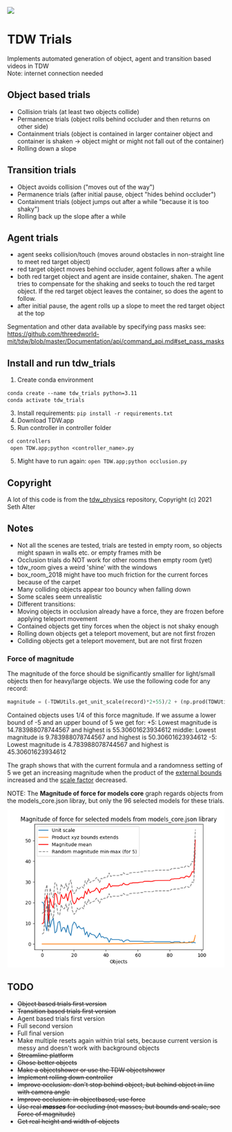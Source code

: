 
![](https://img.shields.io/badge/build-dev-blue)
# TDW Trials
Implements automated generation of object, agent and transition based videos in TDW  
Note: internet connection needed

## Object based trials
- Collision trials (at least two objects collide)
- Permanence trials (object rolls behind occluder and then returns on other side)
- Containment trials (object is contained in larger container object and container is shaken -> object might or might not fall out of the container)
- Rolling down a slope

## Transition trials
- Object avoids collision ("moves out of the way")
- Permanence trials (after initial pause, object "hides behind occluder")
- Containment trials (object jumps out after a while "because it is too shaky")
- Rolling back up the slope after a while

## Agent trials
- agent seeks collision/touch (moves around obstacles in non-straight line to meet red target object)
- red target object moves behind occluder, agent follows after a while
- both red target object and agent are inside container, shaken. The agent tries to compensate for the shaking and seeks to touch the red target object. If the red target object leaves the container, so does the agent to follow.
- after initial pause, the agent rolls up a slope to meet the red target object at the top

Segmentation and other data available by specifying pass masks see: https://github.com/threedworld-mit/tdw/blob/master/Documentation/api/command_api.md#set_pass_masks

## Install and run tdw_trials
1. Create conda environment
```
conda create --name tdw_trials python=3.11
conda activate tdw_trials
```
3. Install requirements:
```pip install -r requirements.txt```
4. Download TDW.app
5. Run controller in controller folder
```
cd controllers
 open TDW.app;python <controller_name>.py
```
5. Might have to run again:
 ```open TDW.app;python occlusion.py```
## Copyright
A lot of this code is from the [tdw_physics](https://github.com/alters-mit/tdw_physics) repository, Copyright (c) 2021 Seth Alter

## Notes
- Not all the scenes are tested, trials are tested in empty room, so objects might spawn in walls etc. or empty frames mith be
 - Occlusion trials do NOT work for other rooms then empty room (yet)
  - tdw_room gives a weird 'shine' with the windows
  - box_room_2018 might have too much friction for the current forces because of the carpet
- Many colliding objects appear too bouncy when falling down
- Some scales seem unrealistic
- Different transitions:
 - Moving objects in occlusion already have a force, they are frozen before applying teleport movement
 - Contained objects get tiny forces when the object is not shaky enough
 - Rolling down objects get a teleport movement, but are not first frozen
 - Collding objects get a teleport movement, but are not first frozen

### Force of magnitude
The magnitude of the force should be significantly smalller for light/small objects then for heavy/large objects. 
We use the following code for any record:
```python
magnitude = (-TDWUtils.get_unit_scale(record)*2+55)/2 + (np.prod(TDWUtils.get_bounds_extents(record.bounds))*10+15)/2 - 5 + random.uniform(-randomness, randomness)
```
Contained objects uses 1/4 of this force magnitude.
If we assume a lower bound of -5 and an upper bound of 5 we get for:
+5: Lowest magnitude is 14.783988078744567 and highest is 55.30601623934612
middle: Lowest magnitude is 9.783988078744567 and highest is 50.30601623934612
-5: Lowest magnitude is 4.783988078744567 and highest is 45.30601623934612

The graph shows that with the current formula and a randomness setting of 5 we get an increasing magnitude when the product of the [external bounds](https://github.com/threedworld-mit/tdw/blob/master/Documentation/python/tdw_utils.md#get_bounds_extents) increased and the [scale factor](https://github.com/threedworld-mit/tdw/blob/master/Documentation/python/tdw_utils.md#get_unit_scale) decreased. 

NOTE: The __Magnitude of force for models core__ graph regards objects from the models_core.json libray, but only the 96 selected models for these trials.  
![magnitude.png](magnitude.png)

## TODO
- ~~Object based trials first version~~
- ~~Transition based trials first version~~
- Agent based trials first version
- Full second version
- Full final version
- Make multiple resets again within trial sets, because current version is messy and doesn't work with background objects
- ~~Streamline platform~~
- ~~Chose better objects~~
- ~~Make a objectshower or use the TDW objectshower~~
- ~~Implement rolling down controller~~
- ~~Improve occlusion: don't stop behind object, but behind object in line with camera angle~~
- ~~Improve occlusion: in objectbased, use force~~
- ~~Use real ___masses___ for occluding (not masses, but bounds and scale, see Force of magnitude)~~
- ~~Get real height and width of objects~~
